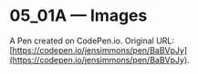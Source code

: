# 05_01A — Images

A Pen created on CodePen.io. Original URL: [https://codepen.io/jensimmons/pen/BaBVpJy](https://codepen.io/jensimmons/pen/BaBVpJy).


